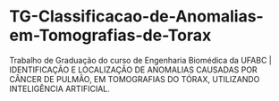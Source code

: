 # TG-Classificacao-de-Anomalias-em-Tomografias-de-Torax
Trabalho de Graduação do curso de Engenharia Biomédica da UFABC | IDENTIFICAÇÃO E LOCALIZAÇÃO DE ANOMALIAS CAUSADAS POR CÂNCER DE PULMÃO, EM TOMOGRAFIAS DO TÓRAX, UTILIZANDO INTELIGÊNCIA ARTIFICIAL.
